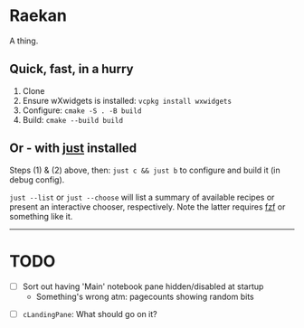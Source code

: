 # Raekan

A thing.

## Quick, fast, in a hurry

1. Clone
2. Ensure wXwidgets is installed: `vcpkg install wxwidgets`
3. Configure: `cmake -S . -B build`
4. Build: `cmake --build build`

## Or - with [just](https://github.com/casey/just) installed

Steps (1) & (2) above, then:
`just c && just b` to configure and build it (in debug config).

`just --list` or `just --choose` will list a summary of available
recipes or present an interactive chooser, respectively. Note the
latter requires [fzf](https://github.com/junegunn/fzf) or something
like it.

---
# TODO

  * [ ] Sort out having 'Main' notebook pane hidden/disabled at startup
      - Something's wrong atm: pagecounts showing random bits
  - [ ] `cLandingPane`: What should go on it?
